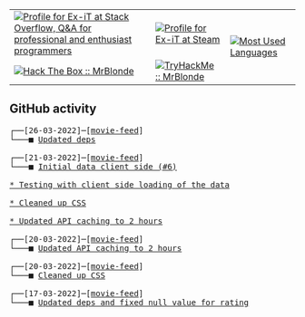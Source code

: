 <table>
    <tr>
        <td>
            <a href="https://stackoverflow.com/users/3351720/ex-it">
                <img alt="Profile for Ex-iT at Stack Overflow, Q&amp;A for professional and enthusiast programmers" src="https://stackoverflow.com/users/flair/3351720.png?theme=dark" />
            </a>
        </td>
        <td>
            <a href="https://steamcommunity.com/id/Ex-iT">
                <img alt="Profile for Ex-iT at Steam" src="https://steamcommunity-a.akamaihd.net/public/shared/images/header/globalheader_logo.png" />
            </a>
        </td>
        <td rowspan="2">
            <a href="https://github.com/Ex-iT/">
                <img alt="Most Used Languages" src="https://github-readme-stats.vercel.app/api/top-langs/?username=ex-it&layout=compact&theme=algolia" />
            </a>
        </td>
    </tr>
    <tr>
        <td>
            <a href="https://app.hackthebox.eu/profile/169430">
                <img alt="Hack The Box :: MrBlonde" src="https://www.hackthebox.eu/badge/image/169430" />
            </a>
        </td>
        <td>
            <a href="https://tryhackme.com/p/MrBlonde/">
                <img alt="TryHackMe :: MrBlonde" src="https://tryhackme-badges.s3.amazonaws.com/MrBlonde.png" />
            </a>
        </td>
    </tr>
</table>

<h2>GitHub activity</h2>

<pre>
┌──[26-03-2022]─[<a href="https://github.com/Ex-iT/movie-feed">movie-feed</a>]
└───■ <a href="https://github.com/Ex-iT/movie-feed/commit/0ee313c77524ae5f590c2d07660ea5d3d610096a">Updated deps</a><br />
┌──[21-03-2022]─[<a href="https://github.com/Ex-iT/movie-feed">movie-feed</a>]
└───■ <a href="https://github.com/Ex-iT/movie-feed/commit/215a2ebbe5e351c6ee83fa7d236fee32eadc3dfd">Initial data client side (#6)

* Testing with client side loading of the data

* Cleaned up CSS

* Updated API caching to 2 hours</a><br />
┌──[20-03-2022]─[<a href="https://github.com/Ex-iT/movie-feed">movie-feed</a>]
└───■ <a href="https://github.com/Ex-iT/movie-feed/commit/40064260891a3475547eb7ab60bc4999a79e911a">Updated API caching to 2 hours</a><br />
┌──[20-03-2022]─[<a href="https://github.com/Ex-iT/movie-feed">movie-feed</a>]
└───■ <a href="https://github.com/Ex-iT/movie-feed/commit/3717d3b3c961ec39a11a4657ae88243423158315">Cleaned up CSS</a><br />
┌──[17-03-2022]─[<a href="https://github.com/Ex-iT/movie-feed">movie-feed</a>]
└───■ <a href="https://github.com/Ex-iT/movie-feed/commit/9cab47448b7a2c5b17ef7a35cb8b44b63b072ea6">Updated deps and fixed null value for rating</a><br />
</pre>